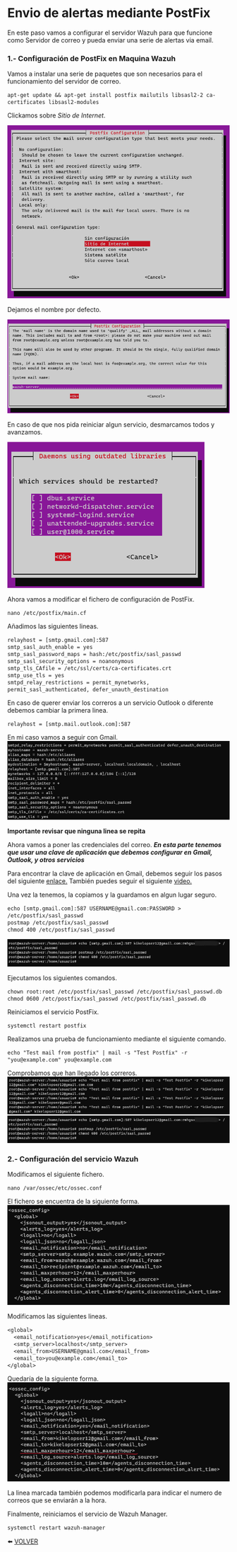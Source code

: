 # Envio de alertas mediante PostFix

En este paso vamos a configurar el servidor Wazuh para que funcione como Servidor de correo y pueda enviar una serie de alertas via email.

### 1.- Configuración de PostFix en Maquina Wazuh

Vamos a instalar una serie de paquetes que son necesarios para el funcionamiento del servidor de correo.
```
apt-get update && apt-get install postfix mailutils libsasl2-2 ca-certificates libsasl2-modules
```

Clickamos sobre *Sitio de Internet*.

![install1](https://github.com/kikeloppez/Wazuh-Monitoring/blob/main/galeria/capturas3/install1.png)

Dejamos el nombre por defecto.

![install2](https://github.com/kikeloppez/Wazuh-Monitoring/blob/main/galeria/capturas3/install2.png)

En caso de que nos pida reiniciar algun servicio, desmarcamos todos y avanzamos.

![install3](https://github.com/kikeloppez/Wazuh-Monitoring/blob/main/galeria/capturas3/install3.png)

Ahora vamos a modificar el fichero de configuración de PostFix.
```
nano /etc/postfix/main.cf
```

Añadimos las siguientes lineas.
```
relayhost = [smtp.gmail.com]:587
smtp_sasl_auth_enable = yes
smtp_sasl_password_maps = hash:/etc/postfix/sasl_passwd
smtp_sasl_security_options = noanonymous
smtp_tls_CAfile = /etc/ssl/certs/ca-certificates.crt
smtp_use_tls = yes
smtpd_relay_restrictions = permit_mynetworks, permit_sasl_authenticated, defer_unauth_destination
```
En caso de querer enviar los correros a un servicio Outlook o diferente debemos cambiar la primera linea.
```
relayhost = [smtp.mail.outlook.com]:587
```
En mi caso vamos a seguir con Gmail.
![config1](https://github.com/kikeloppez/Wazuh-Monitoring/blob/main/galeria/capturas3/config1.png)

**Importante revisar que ninguna linea se repita**

Ahora vamos a poner las credenciales del correo. 
***En esta parte tenemos que usar una clave de aplicación que debemos configurar en Gmail, Outlook, y otros servicios***

Para encontrar la clave de aplicación en Gmail, debemos seguir los pasos del siguiente [enlace.](https://support.google.com/accounts/answer/185833?hl=es)
También puedes seguir el siguiente [video.](https://youtu.be/UoytTy1s47g)

Una vez la tenemos, la copiamos y la guardamos en algun lugar seguro.
```
echo [smtp.gmail.com]:587 USERNAME@gmail.com:PASSWORD > /etc/postfix/sasl_passwd
postmap /etc/postfix/sasl_passwd
chmod 400 /etc/postfix/sasl_passwd
```
![config2](https://github.com/kikeloppez/Wazuh-Monitoring/blob/main/galeria/capturas3/config2.png)

Ejecutamos los siguientes comandos.
```
chown root:root /etc/postfix/sasl_passwd /etc/postfix/sasl_passwd.db
chmod 0600 /etc/postfix/sasl_passwd /etc/postfix/sasl_passwd.db
```

Reiniciamos el servicio PostFix.
```
systemctl restart postfix
```

Realizamos una prueba de funcionamiento mediante el siguiente comando.
```
echo "Test mail from postfix" | mail -s "Test Postfix" -r "you@example.com" you@example.com
```

Comprobamos que han llegado los correros.
![prueba1](https://github.com/kikeloppez/Wazuh-Monitoring/blob/main/galeria/capturas3/prueba1.png)
![prueba2](https://github.com/kikeloppez/Wazuh-Monitoring/blob/main/galeria/capturas3/config2.png)

### 2.- Configuración del servicio Wazuh

Modificamos el siguiente fichero.
```
nano /var/ossec/etc/ossec.conf
```
El fichero se encuentra de la siguiente forma.
![config3](https://github.com/kikeloppez/Wazuh-Monitoring/blob/main/galeria/capturas3/config3.png)

Modificamos las siguientes lineas.
```
<global>
  <email_notification>yes</email_notification>
  <smtp_server>localhost</smtp_server>
  <email_from>USERNAME@gmail.com</email_from>
  <email_to>you@example.com</email_to>
</global>
```

Quedaría de la siguiente forma.
![config4](https://github.com/kikeloppez/Wazuh-Monitoring/blob/main/galeria/capturas3/config4.png)

La linea marcada también podemos modificarla para indicar el numero de correos que se enviarán a la hora.

Finalmente, reiniciamos el servicio de Wazuh Manager.
```
systemctl restart wazuh-manager
```

:arrow_left: [VOLVER](https://github.com/kikeloppez/Wazuh-Monitoring)
